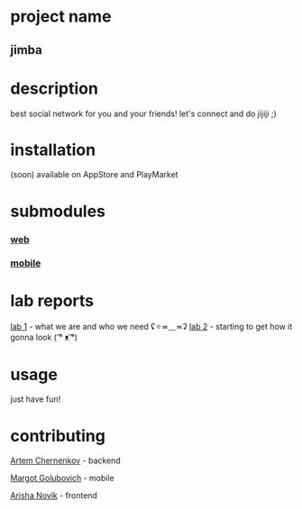 # project name
## jimba

# description
best social network for you and your friends! let's connect and do jijiji ;)

# installation
(soon) available on AppStore and PlayMarket

# submodules
### [web](https://github.com/fpmi-hci-2023/project12a-web-jimba)


### [mobile](https://github.com/fpmi-hci-2023/project12a-mobile-jimba)

# lab reports
[lab 1](https://docs.google.com/document/d/1hm3SWKH1picwX0h3jCwhiUid2s-h6_RJMSzhcpivgsA/edit?usp=sharing) - what we are and who we need ʢ✧≖﹏≖ʡ
[lab 2](https://docs.google.com/document/d/1oniuyefeO0XOvwl_CQPU8Qlrrr-RKDpxt5qE_gMgJV4/edit?usp=sharing) - starting to get how it gonna look ( ͡° ᴥ ͡°)﻿

# usage
just have fun! 

# contributing
[Artem Chernenkov](https://github.com/Foltrex) - backend


[Margot Golubovich](https://github.com/togramort) - mobile


[Arisha Novik](https://github.com/ArinaNV) - frontend